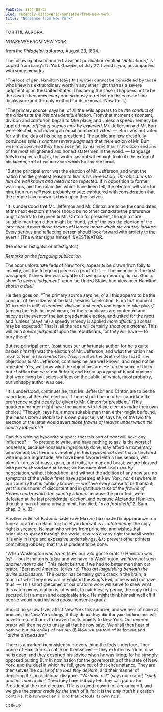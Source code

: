 ```yaml
---
PubDate: 1804-08-23
Slug: recently-discovered/nonsense-from-new-york
title: "Nonsense from New York"
---
```




FOR THE AURORA. 

*NONSENSE FROM NEW YORK.*

from the *Philadelphia Aurora*, August 23, 1804.

The following absurd and extravagant publication entitled "*Reflections*," is copied from Lang's N. York Gazette, of July 27. I send it you, accompanied with some remarks.

"The loss of gen. Hamilton (says this writer) cannot be considered by those who knew his extraordinary worth in any other light than as a severe judgment upon the United States. This being the case (it happens not to be the case) it becomes every one seriously to reflect on the cause of the displeasure and the only method for its removal. (Now for it.)

"The primary source, says he, of all the evils appears to be *the conduct of the citizens at the last presidential election*. From that moment discontent, division and confusion began to take place; and unless a speedy remedy be applied more *afflicting scenes may be expected*. Mr. Jefferson and Mr. Burr were elected, each having an equal number of votes. &mdash; (Burr was not voted for with the idea of his being president.) The public are now dreadfully convinced (*this is another severe  judgment*) that the election of Mr. Burr was improper; and they have seen fall by his hand their first citizen and one of the most enlightened and honest statesmen in the world. &mdash; Language *fails* to express (that is, the writer has not wit enough to do it) the extent of his *talents*, and of the services which he has rendered.

"But the principal error was the election of Mr. Jefferson, and what the nation has the greatest reason to fear is his 
re-election, *The objections to him are well known and need not be repeated.* If in opposition to former warnings, and the calamities which have been felt, the electors *will* vote for him, then ruin *will* most probably ensue; embittered with consideration that the people have drawn it down upon themselves.

"It is understood that Mr. Jefferson and Mr. Clinton are to be the candidates, at the next election. If there should be no other candidate the preference ought *clearly* to be given to Mr. Clinton for president, though a more suitable man than either might be found, yet of the two the election of the latter would avert those frowns of *Heaven under which the country labours*. Every serious and reflecting person should look forward with anxiety to the event." (The writer signs himself 
INVESTIGATOR.

(He means Instigator or lnfestigator.)

*Remarks on the foregoing publication.*

The poor unfortunate feds of New York, appear to be drawn from folly to insanity, and the foregoing piece is a proof of it. &mdash; The meaning of the first paragraph, if the writer was capable of having any meaning, is that God to shew "*a severe judgement*" upon the United States had Alexander Hamilton *shot in a duel!*

He then goes on. "The primary source says he, of all this appears to be the conduct of the citizens at the last presidential election. From that moment (O terrible to tell!) *discontent, division*, and *confusion* began to take place," (among the feds he must mean, for the republicans are contented and happy at the event of the last presidential election, and united for the next) and "unless, (says he) a speedy remedy is applied *more afflicting scenes* may be expected." That is, all the feds will certainly *shoot one another*. This will be a *severe judgment!* upon the republicans,  for they will have &mdash; to bury them!!!

But the principal error, (continues our unfortunate author, for he is quite *beside himself*) was the election of Mr. Jefferson, and what the nation has most to fear, is his *re-election*, (Yes, it will be the death of the feds!) The objections to Mr. Jefferson, continues he, are well known, and need not be repeated. Yes, we know what the objections are. He turned some of them out of office that were not fit for it, and broke up a gang of blood-suckers that were living by useless offices on the public, of which, most probably, our unhappy author was one. 

"It is understood, continues he, that Mr. Jefferson and Clinton are to be the candidates at the next election. If there should be no other candidate the preference ought clearly be given to Mr. Clinton for president." (This quackery monger might have the manners to let the electors make their own choice.) "Though, says he, a more suitable man than either might be found, (he means *more suitable* to his own purpose) yet, says he, of the two the election of the latter would avert *those frowns of Heaven under which the country labours"!!!*

Can this whining hypocrite suppose that this sort of *cant* will have any influence? &mdash; To pretend to write, and have nothing to say, is the worst of nonsense, because nonsense ingeniously done, may afford a momentary amusement; but there is something in this *hypocritical cant* that is tinctured with impious ingratitude. We have been favored with a fine season, with plentiful crops of grass, grain, and fruits, for man and beast; we are blessed with peace abroad and at home; we have acquired Louisiana by negociation, without bloodshed, and without the addition of any new tax; no symptoms of the yellow fever have appeared at New York, nor elsewhere in our country that is publicly known; &mdash; we have every cause to be thankful; yet this murmurer of discontent and in gratitude talks of the *frowns of Heaven under which the country labours* because the poor feds were defeated at the last presidential election, and because Alexander Hamilton, though a man of some private merit, has died, "*as a fool dieth*," 2, Sam. chap. 3, v. 33.

Another writer of Rodomontade (one Mason) has made his appearance in a funeral oration on Hamilton; to let you know it is a *catch-penny*, the copy right is secured. No man who writes from principle, and wishes that principle to spread through the world, secures a copy right for small works. It is only in large and expensive undertakings, & to prevent other printers committing robbery, that this is prudent to be done.

"When Washington was *taken* (says our wild goose orator!) Hamilton was *left* &mdash; but Hamilton is *taken* and we have no Washington, *we have not such another man to die.*" This might be true if we had no better men than our orator. "Bereaved America! (cries he) *Thou art languishing beneath the divine displeasure.*" The orator has certainly got a crack in the brain; a touch of what they now call in England the *King's Evil*, or he would not rave thus. &mdash; This short specimen of our orator's work will serve to shew what this catch penny oration is, of which, to catch every penny, the copy right is secured. It is a mean and despicable trick. He might think himself well off if people would read his wild goose nonsense gratis.

Should no yellow fever afflict New York this summer, and we hear of none at present, the New York clergy, if they do as they did the year before last, will have to return thanks to heaven for its bounty to New York. Our revered orator will then have to unsay all that he now says. We shall then hear of nothing but the smiles of heaven.(1) Now we are told of its frowns and "*divine displeasure.*"

There is a marked inconsistency in every thing the feds undertake. Their praise of Hamilton is a satire on themselves &mdash; they extol his wisdom, now he is dead, and they despised his advice when he was living; for he strongly opposed putting Burr in nomination for the governorship of the state of New York, and the duel in which he fell, grew out of that circumstance. They are themselves the *cause of the loss they deplore*, and their manner of deploring it is an additional disgrace. "*We have not*" (says our orator) "*such another man to die.*" Then they have nobody left they can put up for President at the next election. This is a good reason for declaring off, and we give the orator *credit for the truth* of it, for it is the *only truth* his oration contains. It is however an ill bird that befouls its own nest.

COMUS.
